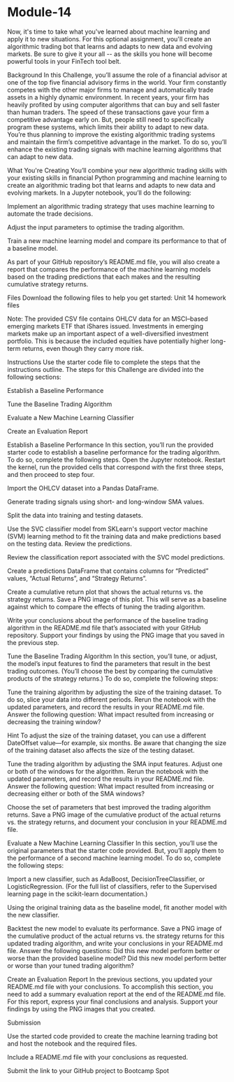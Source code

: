 # Module-14

Now, it's time to take what you've learned about machine learning and apply it to new situations. For this optional assignment, you'll create an algorithmic trading bot that learns and adapts to new data and evolving markets. Be sure to give it your all -- as the skills you hone will become powerful tools in your FinTech tool belt.

Background
In this Challenge, you’ll assume the role of a financial advisor at one of the top five financial advisory firms in the world. Your firm constantly competes with the other major firms to manage and automatically trade assets in a highly dynamic environment. In recent years, your firm has heavily profited by using computer algorithms that can buy and sell faster than human traders.
The speed of these transactions gave your firm a competitive advantage early on. But, people still need to specifically program these systems, which limits their ability to adapt to new data. You’re thus planning to improve the existing algorithmic trading systems and maintain the firm’s competitive advantage in the market. To do so, you’ll enhance the existing trading signals with machine learning algorithms that can adapt to new data.

What You're Creating
You’ll combine your new algorithmic trading skills with your existing skills in financial Python programming and machine learning to create an algorithmic trading bot that learns and adapts to new data and evolving markets.
In a Jupyter notebook, you’ll do the following:


Implement an algorithmic trading strategy that uses machine learning to automate the trade decisions.


Adjust the input parameters to optimise the trading algorithm.


Train a new machine learning model and compare its performance to that of a baseline model.


As part of your GitHub repository’s README.md file, you will also create a report that compares the performance of the machine learning models based on the trading predictions that each makes and the resulting cumulative strategy returns.

Files
Download the following files to help you get started:
Unit 14 homework files

Note: The provided CSV file contains OHLCV data for an MSCI–based emerging markets ETF that iShares issued. Investments in emerging markets make up an important aspect of a well-diversified investment portfolio. This is because the included equities have potentially higher long-term returns, even though they carry more risk.


Instructions
Use the starter code file to complete the steps that the instructions outline. The steps for this Challenge are divided into the following sections:


Establish a Baseline Performance


Tune the Baseline Trading Algorithm


Evaluate a New Machine Learning Classifier


Create an Evaluation Report



Establish a Baseline Performance
In this section, you’ll run the provided starter code to establish a baseline performance for the trading algorithm. To do so, complete the following steps.
Open the Jupyter notebook. Restart the kernel, run the provided cells that correspond with the first three steps, and then proceed to step four.


Import the OHLCV dataset into a Pandas DataFrame.


Generate trading signals using short- and long-window SMA values.


Split the data into training and testing datasets.


Use the SVC classifier model from SKLearn's support vector machine (SVM) learning method to fit the training data and make predictions based on the testing data. Review the predictions.


Review the classification report associated with the SVC model predictions.


Create a predictions DataFrame that contains columns for “Predicted” values, “Actual Returns”, and “Strategy Returns”.


Create a cumulative return plot that shows the actual returns vs. the strategy returns. Save a PNG image of this plot. This will serve as a baseline against which to compare the effects of tuning the trading algorithm.


Write your conclusions about the performance of the baseline trading algorithm in the README.md file that’s associated with your GitHub repository. Support your findings by using the PNG image that you saved in the previous step.



Tune the Baseline Trading Algorithm
In this section, you’ll tune, or adjust, the model’s input features to find the parameters that result in the best trading outcomes. (You’ll choose the best by comparing the cumulative products of the strategy returns.) To do so, complete the following steps:


Tune the training algorithm by adjusting the size of the training dataset. To do so, slice your data into different periods. Rerun the notebook with the updated parameters, and record the results in your README.md file. Answer the following question: What impact resulted from increasing or decreasing the training window?

Hint To adjust the size of the training dataset, you can use a different DateOffset value—for example, six months. Be aware that changing the size of the training dataset also affects the size of the testing dataset.



Tune the trading algorithm by adjusting the SMA input features. Adjust one or both of the windows for the algorithm. Rerun the notebook with the updated parameters, and record the results in your README.md file. Answer the following question: What impact resulted from increasing or decreasing either or both of the SMA windows?


Choose the set of parameters that best improved the trading algorithm returns. Save a PNG image of the cumulative product of the actual returns vs. the strategy returns, and document your conclusion in your README.md file.



Evaluate a New Machine Learning Classifier
In this section, you’ll use the original parameters that the starter code provided. But, you’ll apply them to the performance of a second machine learning model. To do so, complete the following steps:


Import a new classifier, such as AdaBoost, DecisionTreeClassifier, or LogisticRegression. (For the full list of classifiers, refer to the Supervised learning page in the scikit-learn documentation.)


Using the original training data as the baseline model, fit another model with the new classifier.


Backtest the new model to evaluate its performance. Save a PNG image of the cumulative product of the actual returns vs. the strategy returns for this updated trading algorithm, and write your conclusions in your README.md file. Answer the following questions: Did this new model perform better or worse than the provided baseline model? Did this new model perform better or worse than your tuned trading algorithm?



Create an Evaluation Report
In the previous sections, you updated your README.md file with your conclusions. To accomplish this section, you need to add a summary evaluation report at the end of the README.md file. For this report, express your final conclusions and analysis. Support your findings by using the PNG images that you created.


Submission


Use the started code provided to create the machine learning trading bot and host the notebook and the required files.


Include a README.md file with your conclusions as requested.


Submit the link to your GitHub project to Bootcamp Spot
